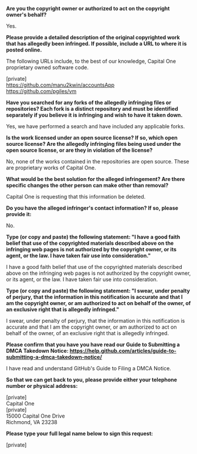 **Are you the copyright owner or authorized to act on the copyright owner's behalf?**  

Yes.

**Please provide a detailed description of the original copyrighted work that has allegedly been infringed. If possible, include a URL to where it is posted online.**  

The following URLs include, to the best of our knowledge, Capital One proprietary owned software code.

[private]  
https://github.com/manu2kwin/accountsApp    
https://github.com/pgiles/vm  

**Have you searched for any forks of the allegedly infringing files or repositories? Each fork is a distinct repository and must be identified separately if you believe it is infringing and wish to have it taken down.**  

Yes, we have performed a search and have included any applicable forks.

**Is the work licensed under an open source license? If so, which open source license? Are the allegedly infringing files being used under the open source license, or are they in violation of the license?**  

No, none of the works contained in the repositories are open source. These are proprietary works of Capital One.

**What would be the best solution for the alleged infringement? Are there specific changes the other person can make other than removal?**  

Capital One is requesting that this information be deleted.

**Do you have the alleged infringer's contact information? If so, please provide it:**  

No.

**Type (or copy and paste) the following statement: "I have a good faith belief that use of the copyrighted materials described above on the infringing web pages is not authorized by the copyright owner, or its agent, or the law. I have taken fair use into consideration."**  

I have a good faith belief that use of the copyrighted materials described above on the infringing web pages is not authorized by the copyright owner, or its agent, or the law. I have taken fair use into consideration.

**Type (or copy and paste) the following statement: "I swear, under penalty of perjury, that the information in this notification is accurate and that I am the copyright owner, or am authorized to act on behalf of the owner, of an exclusive right that is allegedly infringed."**  

I swear, under penalty of perjury, that the information in this notification is accurate and that I am the copyright owner, or am authorized to act on behalf of the owner, of an exclusive right that is allegedly infringed.

**Please confirm that you have you have read our Guide to Submitting a DMCA Takedown Notice: https://help.github.com/articles/guide-to-submitting-a-dmca-takedown-notice/**  

I have read and understand GitHub's Guide to Filing a DMCA Notice.

**So that we can get back to you, please provide either your telephone number or physical address:**  

[private]  
Capital One  
[private]  
15000 Capital One Drive  
Richmond, VA 23238  

**Please type your full legal name below to sign this request:**  

[private]  
